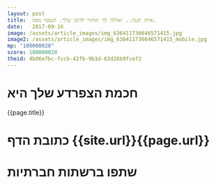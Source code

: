 ```yaml
---
layout: post
title:  איזה חננה.. יאללה לך תחזור לדוכן שלך. תנפנף מפה.
date:   2017-09-16
image: /assets/article_images/img_636411736646571415.jpg
image2: /assets/article_images/img_636411736646571415_mobile.jpg
mp: "100000020"
score: 100000020
theid: 4b06e7bc-fccb-42fb-9b1d-63d26b9fcef2
---
```

# חכמת הצפרדע שלך היא
{{page.title}}

# כתובת הדף {{site.url}}{{page.url}}
# שתפו ברשתות חברתיות